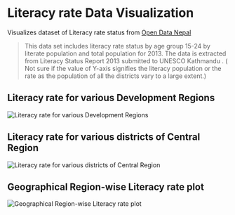 # Literacy rate Data Visualization
Visualizes dataset of Literacy rate status from [Open Data Nepal](http://data.opennepal.net/content/literacy-rate-status-age-group-15-24-2013)

>This data set includes literacy rate status by age group 15-24  by literate population and total population for 2013. The data is extracted from Literacy Status Report 2013 submitted to UNESCO Kathmandu .
( Not sure if the value of Y-axis signifies the literacy population or the rate as the population of all the districts vary to a large extent.)

## Literacy rate for various Development Regions
![Literacy rate for various Development Regions](https://github.com/merishnaSuwal/Literacy_rate-DataVisualization/blob/master/Plots/Genderwise-Literacyrate.png)


## Literacy rate for various districts of Central Region
![Literacy rate for various districts of Central Region](https://github.com/merishnaSuwal/Literacy_rate-DataVisualization/blob/master/Plots/Regionwise-Literacyrate.png)


## Geographical Region-wise Literacy rate plot
![Geographical Region-wise Literacy rate plot](https://github.com/merishnaSuwal/Literacy_rate-DataVisualization/blob/master/Plots/Geographical-Regionwise-plot.png)
